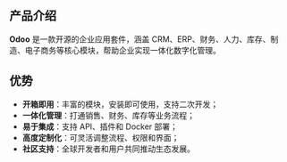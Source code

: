 ## 产品介绍

**Odoo** 是一款开源的企业应用套件，涵盖 CRM、ERP、财务、人力、库存、制造、电子商务等核心模块，帮助企业实现一体化数字化管理。

## 优势

- **开箱即用**：丰富的模块，安装即可使用，支持二次开发；  
- **一体化管理**：打通销售、财务、库存等业务流程；  
- **易于集成**：支持 API、插件和 Docker 部署；  
- **高度定制化**：可灵活调整流程、权限和界面；  
- **社区支持**：全球开发者和用户共同推动生态发展。  
